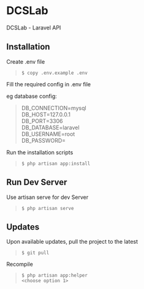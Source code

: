 # DCSLab

DCSLab - Laravel API

## Installation

Create .env file

>`$ copy .env.example .env`

Fill the required config in .env file

eg database config:
> DB_CONNECTION=mysql  
> DB_HOST=127.0.0.1  
> DB_PORT=3306  
> DB_DATABASE=laravel  
> DB_USERNAME=root  
> DB_PASSWORD=

Run the installation scripts

>`$ php artisan app:install`

## Run Dev Server

Use artisan serve for dev Server

>`$ php artisan serve`

## Updates

Upon available updates, pull the project to the latest

>`$ git pull`

Recompile

>`$ php artisan app:helper`  
>`<choose option 1>`
